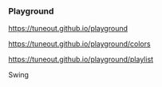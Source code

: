 ### Playground
https://tuneout.github.io/playground

https://tuneout.github.io/playground/colors

https://tuneout.github.io/playground/playlist


Swing
